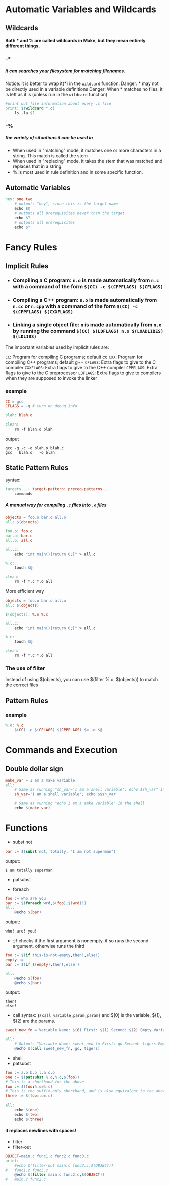 # Automatic Variables and Wildcards

## Wildcards

#### Both * and % are called wildcards in Make, but they mean entirely different things.
### -* 
##### it can searches your filesystem for matching filenames.
Notice: it is better to wrap it(*) in the `wildcard` function.
Danger: * may not be directly used in a variable definitions
Danger: When * matches no files, it is left as it is (unless run in the `wildcard` function)
```makefile 
#print out file information about every .c file
print: $(wildcard *.c)
	ls -la $?
```
### -% 
##### the variety of situations it can be used in 
- When used in "matching" mode, it matches one or more characters in a string. This match is called the stem
- When used in "replacing" mode, it takes the stem that was matched and replaces that in a string.
- % is most used in rule definition and in some specific function.

## Automatic Variables
```makefile
hey: one two
    # outputs "hey", since this is the target name
    echo $@
    # outputs all prerequisites newer than the target
    echo $?
    # outputs all prerequisites
    echo $^
```

# Fancy Rules

## Implicit Rules
- ### Compiling a C program: `n.o` is made automatically from `n.c` with a command of the form `$(CC) -c $(CPPFLAGS) $(CFLAGS)`
- ### Compiling a C++ program: `n.o` is made automatically from `n.cc` or `n.cpp` with a command of the form `$(CC) -c $(CPPFLAGS) $(CXXFLAGS)`
- ### Linking a single object file: `n` is made automatically from `n.o` by running the command `$(CC) $(LDFLAGS) n.o $(LOADLIBES) $(LDLIBS)`

The important variables used by implicit rules are:

`CC`: Program for compiling C programs; default cc
`CXX`: Program for compiling C++ programs; default g++
`CFLAGS`: Extra flags to give to the C compiler
`CXXFLAGS`: Extra flags to give to the C++ compiler
`CPPFLAGS`: Extra flags to give to the C preprocessor
`LDFLAGS`: Extra flags to give to compilers when they are supposed to invoke the linker
### example
```makefile
CC = gcc
CFLAGS = -g # turn on debug info

blah: blah.o

clean:
	rm -f blah.o blah
```
output
```
gcc -g -c -o blah.o blah.c
gcc   blah.o   -o blah
```

## Static Pattern Rules

syntax:
```makefile
targets...: target-pattern: prereq-patterns ...
    commands
```
##### A manual way for compiling `.c` files into `.o` files
```makefile
objects = foo.o bar.o all.o
all: $(objects)

foo.o: foo.c
bar.o: bar.c
all.o: all.c

all.c:
	echo "int main(){return 0;}" > all.c

%.c:
	touch $@

clean:
	rm -f *.c *.o all
```
More efficient way
```makefile
objects = foo.o bar.o all.o
all: $(objects)

$(objects): %.o %.c

all.c:
	echo "int main(){return 0;}" > all.c

%.c:
	touch $@

clean:
	rm -f *.c *.o all
```
### The use of filter
Instead of using \$(objects), you can use \$(filter \%.o, \$(objects)) to match the correct files

## Pattern Rules

### example
```makefile
%.o: %.c
    $(CC) -c $(CFLAGS) $(CPPFLAGS) $< -o $@ 
```
# Commands and Execution

## Double dollar sign
```makefile
make_var = I am a make variable
all:
	# Same as running "sh_var='I am a shell variable'; echo $sh_var" in the shell
	sh_var='I am a shell variable'; echo $$sh_var

	# Same as running "echo I am a amke variable" in the shell
	echo $(make_var)
```
# Functions
- subst not
```makefile
bar := ${subst not, totally, "I am not superman"}
```
output:
```
I am totally superman
```
- patsubst

- foreach
```makefile
foo := who are you
bar := $(foreach wrd,$(foo),$(wrd)!)
all:
    @echo $(bar)
```
output:
```
who! are! you!
```
- `if` checks if the first argument is nonempty.
if so runs the second argument, otherwise runs the third
```makefile
foo := $(if this-is-not-empty,then!,else!)
empty :=
bar := $(if $(empty),then!,else!)

all:
	@echo $(foo)
	@echo $(bar)
```
output:
```
then!
else!
```
- call
syntax: `$(call variable,param,param)`
and \$(0) is the variable, \$(1), \$(2) are the params.
```makefile
sweet_new_fn = Variable Name: $(0) First: $(1) Second: $(2) Empty Variable: $(3)

all:
	# Outputs "Variable Name: sweet_new_fn First: go Second: tigers Empty Variable:"
	@echo $(call sweet_new_fn, go, tigers)
```
- shell 
- patsubst
```makefile
foo := a.o b.o l.a c.o
one := $(patsubst %.o,%.c,$(foo))
# This is a shorthand for the above
two := $(foo:%.o=%.c)
# This is the suffix-only shorthand, and is also equivalent to the above.
three := $(foo:.o=.c)

all:
	echo $(one)
	echo $(two)
	echo $(three) 
```
#### it replaces newlines with spaces! 

- filter
- filter-out
```makefile
OBJECT=main.c func1.c func2.c func3.c
print:
	#echo $(filter-out main.c func2.c,$(OBJECT))
#	func1.c func3.c	
	@echo $(filter main.c func2.c,$(OBJECT))
#	main.c func2.c
```
